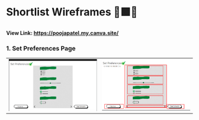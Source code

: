 # Shortlist Wireframes 🏫🟩🔳
#### View Link: https://poojapatel.my.canva.site/ 
### 1. Set Preferences Page
<table>
  <tr>
    <td><img src="https://github.com/gcivil-nyu-org/team-2-inperson/blob/develop/src/design/wireframe%20images/SetPref.png" alt="shortlist-setpref-wireframe" width="600"/></td>
    <td><img src="https://github.com/gcivil-nyu-org/team-2-inperson/blob/develop/src/design/wireframe%20images/SetPref-comps.png" alt="shortlist-setpref-wireframe-comps" width="600"/></td>
    
    
  </tr>
</table>
